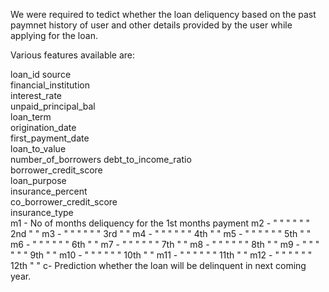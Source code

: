 We were required to tedict whether the loan deliquency based on the past paymnet history of user and other details provided 
by the user while applying for the loan.

Various features available are:


loan_id	source	
financial_institution	 
interest_rate	
unpaid_principal_bal	
loan_term	
origination_date	
first_payment_date	
loan_to_value	
number_of_borrowers	
debt_to_income_ratio	
borrower_credit_score	
loan_purpose	
insurance_percent	
co_borrower_credit_score	
insurance_type	
m1	- No of months deliquency for the 1st months payment
m2	- "  "    "         "      "   "  2nd    "       "
m3	- "  "    "         "      "   "  3rd    "       "
m4	- "  "    "         "      "   "  4th    "       "
m5	- "  "    "         "      "   "  5th    "       "
m6	- "  "    "         "      "   "  6th    "       "
m7	- "  "    "         "      "   "  7th    "       "
m8	- "  "    "         "      "   "  8th    "       "
m9	- "  "    "         "      "   "  9th    "       "
m10 - "  "    "         "      "   "  10th   "       "
m11	- "  "    "         "      "   "  11th   "       "
m12	- "  "    "         "      "   "  12th   "       "
c- Prediction whether the loan will be delinquent in next coming year.
